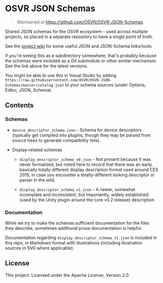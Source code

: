 # OSVR JSON Schemas

> Maintained at <https://github.com/OSVR/OSVR-JSON-Schemas>

Shared JSON schemas for the OSVR ecosystem - used across multiple projects, so placed in a separate repository to have a single point of truth.

See the [project wiki][] for some useful JSON and JSON-Schema links/tools.

[project wiki]: https://github.com/OSVR/OSVR-JSON-Schemas/wiki

If you're seeing this as a subdirectory somewhere, that's probably because the schemas were included as a Git submodule or other similar mechanism. See the link above for the latest versions.

You might be able to use this in Visual Studio by adding `https://raw.githubusercontent.com/OSVR/OSVR-JSON-Schemas/master/catalog.json` to your schema sources (under Options, Editor, JSON, Schema).

## Contents

### Schemas
- `device_descriptor_schema.json` - Schema for device descriptors (typically get compiled into plugins, though they may be parsed from source trees to generate compatibility lists).

- Display-related schemas

	- `display_descriptor_schema_v0.json` - Not present because it was never formalized, but noted here to record that there was an early, basically totally different display description format used around CES 2015, in case you encounter a totally-different looking descriptor or parser in the wild.

	- `display_descriptor_schema_v1.json` - A newer, somewhat incomplete and inconsistent, but importantly, widely established (used by the Unity plugin around the core v0.2 release) description

### Documentation
While we try to make the schemas sufficient documentation for the files they describe, sometimes additional prose documentation is helpful.

Documentation regarding `display_descriptor_schema_v1.json` is included in this repo, in Markdown format with illustrations (including illustration sources in SVG where applicable).


## License

This project: Licensed under the Apache License, Version 2.0.
